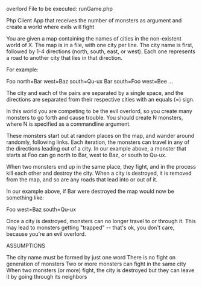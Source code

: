 overlord
File to be executed: runGame.php

Php Client App that receives the number of monsters as argument and create a world where evils will fight

You are given a map containing the names of cities in the non-existent world of X. The map is in a file, with one city per line. The city name is first, followed by 1-4 directions (north, south, east, or west). Each one represents a road to another city that lies in that direction.

For example:

Foo north=Bar west=Baz south=Qu-ux Bar south=Foo west=Bee ...

The city and each of the pairs are separated by a single space, and the directions are separated from their respective cities with an equals (=) sign.

In this world you are competing to be the evil overlord, so you create many monsters to go forth and cause trouble. You should create N monsters, where N is specified as a commandline argument.

These monsters start out at random places on the map, and wander around randomly, following links. Each iteration, the monsters can travel in any of the directions leading out of a city. In our example above, a monster that starts at Foo can go north to Bar, west to Baz, or south to Qu-ux.

When two monsters end up in the same place, they fight, and in the process kill each other and destroy the city. When a city is destroyed, it is removed from the map, and so are any roads that lead into or out of it.

In our example above, if Bar were destroyed the map would now be something like:

Foo west=Baz south=Qu-ux

Once a city is destroyed, monsters can no longer travel to or through it. This may lead to monsters getting "trapped" -- that's ok, you don't care, because you're an evil overlord.

ASSUMPTIONS

The city name must be formed by just one word
There is no fight on generation of monsters
Two or more monsters can fight in the same city
When two monsters (or more) fight, the city is destroyed but they can leave it by going through its neighbors